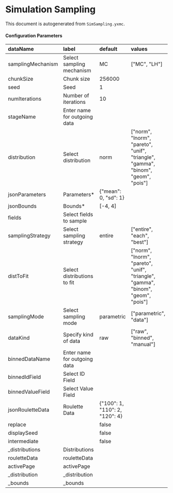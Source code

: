 # Simulation Sampling

This document is autogenerated from `SimSampling.yxmc`.




#### Configuration Parameters


|dataName          |label                        |default                        |values                                                                            |
|:-----------------|:----------------------------|:------------------------------|:---------------------------------------------------------------------------------|
|samplingMechanism |Select sampling mechanism    |MC                             |["MC", "LH"]                                                                      |
|chunkSize         |Chunk size                   |256000                         |                                                                                  |
|seed              |Seed                         |1                              |                                                                                  |
|numIterations     |Number of iterations         |10                             |                                                                                  |
|stageName         |Enter name for outgoing data |                               |                                                                                  |
|distribution      |Select distribution          |norm                           |["norm", "lnorm", "pareto", "unif", "triangle", "gamma", "binom", "geom", "pois"] |
|jsonParameters    |Parameters*                  |{"mean": 0, "sd": 1}           |                                                                                  |
|jsonBounds        |Bounds*                      |[-4, 4]                        |                                                                                  |
|fields            |Select fields to sample      |                               |                                                                                  |
|samplingStrategy  |Select sampling strategy     |entire                         |["entire", "each", "best"]                                                        |
|distToFit         |Select distributions to fit  |                               |["norm", "lnorm", "pareto", "unif", "triangle", "gamma", "binom", "geom", "pois"] |
|samplingMode      |Select sampling mode         |parametric                     |["parametric", "data"]                                                            |
|dataKind          |Specify kind of data         |raw                            |["raw", "binned", "manual"]                                                       |
|binnedDataName    |Enter name for outgoing data |                               |                                                                                  |
|binnedIdField     |Select ID Field              |                               |                                                                                  |
|binnedValueField  |Select Value Field           |                               |                                                                                  |
|jsonRouletteData  |Roulette Data                |{"100": 1, "110": 2, "120": 4} |                                                                                  |
|replace           |                             |false                          |                                                                                  |
|displaySeed       |                             |false                          |                                                                                  |
|intermediate      |                             |false                          |                                                                                  |
|_distributions    |Distributions                |                               |                                                                                  |
|rouletteData      |rouletteData                 |                               |                                                                                  |
|activePage        |activePage                   |                               |                                                                                  |
|_distribution     |_distribution                |                               |                                                                                  |
|_bounds           |_bounds                      |                               |                                                                                  |

